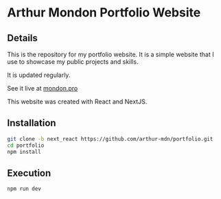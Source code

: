 # Arthur Mondon Portfolio Website

## Details

This is the repository for my portfolio website. It is a simple website that I use to showcase my public projects and
skills.

It is updated regularly.

See it live at [mondon.pro](https://mondon.pro)

This website was created with React and NextJS.

## Installation

```bash
git clone -b next_react https://github.com/arthur-mdn/portfolio.git
cd portfolio
npm install
```

## Execution

```bash
npm run dev
```
